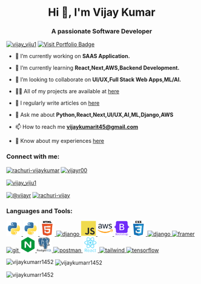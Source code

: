 
<h1 align="center">Hi 👋, I'm Vijay Kumar</h1>
<h3 align="center">A passionate Software Developer</h3>

<p align="left"> <a href="https://twitter.com/vijay_viju1" target="blank"><img src="https://img.shields.io/twitter/follow/vijay_viju1?logo=twitter&style=for-the-badge" alt="vijay_viju1" /></a>

<a href="https://vijaykumarr1452.github.io/" target="_blank" rel="noopener noreferrer">
  <img src="https://img.shields.io/badge/Visit_!!-Portfolio-violet?style=for-the-badge&logo=appveyor&logoColor=orange" alt="Visit Portfolio Badge">
</a>  </p>

- 🔭 I’m currently working on **SAAS Application.**

- 🌱 I’m currently learning **React,Next,AWS,Backend Development.**

- 👯 I’m looking to collaborate on **UI/UX,Full Stack Web Apps,ML/AI.**

- 👨‍💻 All of my projects are available at [here](https://vijaykumarr1452.github.io/)

- 📝 I regularly write articles on [here](https://dev.to/vijayr00/public-learning-adventure-45h2)

- 💬 Ask me about **Python,React,Next,UI/UX,AI,ML,Django,AWS**

- 📫 How to reach me **vijaykumarit45@gmail.com**

- 📄 Know about my experiences [here](https://tinyurl.com/devres0/)

<h3 align="left">Connect with me:</h3>
<p align="left">
 <a href="https://linkedin.com/in/rachuri-vijaykumar" target="blank"><img align="center" src="https://raw.githubusercontent.com/rahuldkjain/github-profile-readme-generator/master/src/images/icons/Social/linked-in-alt.svg" alt="rachuri-vijaykumar" height="30" width="40" /></a>
<a href="https://dev.to/vijayr00" target="blank"><img align="center" src="https://raw.githubusercontent.com/rahuldkjain/github-profile-readme-generator/master/src/images/icons/Social/devto.svg" alt="vijayr00" height="30" width="40" /></a>
 
<a href="https://twitter.com/vijay_viju1" target="blank"><img align="center" src="https://raw.githubusercontent.com/rahuldkjain/github-profile-readme-generator/master/src/images/icons/Social/twitter.svg" alt="vijay_viju1" height="30" width="40" /></a>

<a href="https://hashnode.com/@vijayr" target="blank"><img align="center" src="https://raw.githubusercontent.com/rahuldkjain/github-profile-readme-generator/master/src/images/icons/Social/hashnode.svg" alt="@vijayr" height="30" width="40" /></a>
<a href="https://www.leetcode.com/rachuri-vijay" target="blank"><img align="center" src="https://raw.githubusercontent.com/rahuldkjain/github-profile-readme-generator/master/src/images/icons/Social/leet-code.svg" alt="rachuri-vijay" height="30" width="40" /></a>
</p>

<h3 align="left">Languages and Tools:</h3>
<p align="left"></a> <a href="https://www.python.org" target="_blank" rel="noreferrer"> <img src="https://raw.githubusercontent.com/devicons/devicon/master/icons/python/python-original.svg" alt="python" width="40" height="40"/> </a><a href="https://www.python.org" target="_blank" rel="noreferrer"> <img src="https://raw.githubusercontent.com/devicons/devicon/master/icons/python/python-original.svg" alt="python" width="40" height="40"/> </a> <a href="https://www.w3.org/html/" target="_blank" rel="noreferrer"> <img src="https://raw.githubusercontent.com/devicons/devicon/master/icons/html5/html5-original-wordmark.svg" alt="html5" width="40" height="40"/> </a> <a href="https://www.djangoproject.com/" target="_blank" rel="noreferrer"> <img src="https://cdn.worldvectorlogo.com/logos/django.svg" alt="django" width="40" height="40"/> </a> <a href="https://developer.mozilla.org/en-US/docs/Web/JavaScript" target="_blank" rel="noreferrer"> <img src="https://raw.githubusercontent.com/devicons/devicon/master/icons/javascript/javascript-original.svg" alt="javascript" width="40" height="40"/> </a>  <a href="https://aws.amazon.com" target="_blank" rel="noreferrer"> <img src="https://raw.githubusercontent.com/devicons/devicon/master/icons/amazonwebservices/amazonwebservices-original-wordmark.svg" alt="aws" width="40" height="40"/> </a> <a href="https://getbootstrap.com" target="_blank" rel="noreferrer"> <img src="https://raw.githubusercontent.com/devicons/devicon/master/icons/bootstrap/bootstrap-plain-wordmark.svg" alt="bootstrap" width="40" height="40"/> </a> <a href="https://www.w3schools.com/css/" target="_blank" rel="noreferrer"> <img src="https://raw.githubusercontent.com/devicons/devicon/master/icons/css3/css3-original-wordmark.svg" alt="css3" width="40" height="40"/> </a> <a href="https://www.djangoproject.com/" target="_blank" rel="noreferrer"> <img src="https://cdn.worldvectorlogo.com/logos/django.svg" alt="django" width="40" height="40"/> </a> <a href="https://www.framer.com/" target="_blank" rel="noreferrer"> <img src="https://www.vectorlogo.zone/logos/framer/framer-icon.svg" alt="framer" width="40" height="40"/> </a> <a href="https://git-scm.com/" target="_blank" rel="noreferrer"> <img src="https://www.vectorlogo.zone/logos/git-scm/git-scm-icon.svg" alt="git" width="40" height="40"/> </a>  </a> <a href="https://www.nginx.com" target="_blank" rel="noreferrer"> <img src="https://raw.githubusercontent.com/devicons/devicon/master/icons/nginx/nginx-original.svg" alt="nginx" width="40" height="40"/> </a> <a href="https://www.postgresql.org" target="_blank" rel="noreferrer"> <img src="https://raw.githubusercontent.com/devicons/devicon/master/icons/postgresql/postgresql-original-wordmark.svg" alt="postgresql" width="40" height="40"/> </a> <a href="https://postman.com" target="_blank" rel="noreferrer"> <img src="https://www.vectorlogo.zone/logos/getpostman/getpostman-icon.svg" alt="postman" width="40" height="40"/>  <a href="https://reactjs.org/" target="_blank" rel="noreferrer"> <img src="https://raw.githubusercontent.com/devicons/devicon/master/icons/react/react-original-wordmark.svg" alt="react" width="40" height="40"/> </a> <a href="https://tailwindcss.com/" target="_blank" rel="noreferrer"> <img src="https://www.vectorlogo.zone/logos/tailwindcss/tailwindcss-icon.svg" alt="tailwind" width="40" height="40"/> </a> <a href="https://www.tensorflow.org" target="_blank" rel="noreferrer"> <img src="https://www.vectorlogo.zone/logos/tensorflow/tensorflow-icon.svg" alt="tensorflow" width="40" height="40"/> </a> </p>

<p><img align="left" src="https://github-readme-stats.vercel.app/api/top-langs?username=vijaykumarr1452&show_icons=true&locale=en&layout=compact" alt="vijaykumarr1452" /></p>

<p>&nbsp;<img align="center" src="https://github-readme-stats.vercel.app/api?username=vijaykumarr1452&show_icons=true&locale=en" alt="vijaykumarr1452" /></p>

<p><img align="center" src="https://github-readme-streak-stats.herokuapp.com/?user=vijaykumarr1452&" alt="vijaykumarr1452" /></p>


